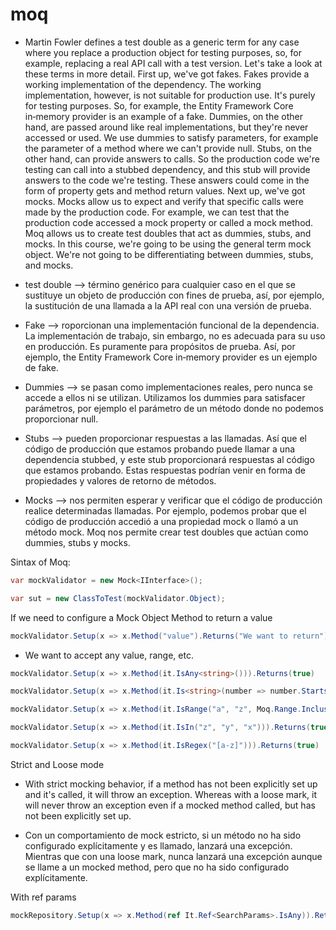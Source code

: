 # moq

- Martin Fowler defines a test double as a generic term for any case where you replace a production object for testing purposes, so, for example, replacing a real API call with a test version. Let's take a look at these terms in more detail. First up, we've got fakes. Fakes provide a working implementation of the dependency. The working implementation, however, is not suitable for production use. It's purely for testing purposes. So, for example, the Entity Framework Core in‑memory provider is an example of a fake. Dummies, on the other hand, are passed around like real implementations, but they're never accessed or used. We use dummies to satisfy parameters, for example the parameter of a method where we can't provide null. Stubs, on the other hand, can provide answers to calls. So the production code we're testing can call into a stubbed dependency, and this stub will provide answers to the code we're testing. These answers could come in the form of property gets and method return values. Next up, we've got mocks. Mocks allow us to expect and verify that specific calls were made by the production code. For example, we can test that the production code accessed a mock property or called a mock method. Moq allows us to create test doubles that act as dummies, stubs, and mocks. In this course, we're going to be using the general term mock object. We're not going to be differentiating between dummies, stubs, and mocks.

- test double -->  término genérico para cualquier caso en el que se sustituye un objeto de producción con fines de prueba, así, por ejemplo, la sustitución de una llamada a la API real con una versión de prueba.

- Fake --> roporcionan una implementación funcional de la dependencia. La implementación de trabajo, sin embargo, no es adecuada para su uso en producción. Es puramente para propósitos de prueba. Así, por ejemplo, the Entity Framework Core in‑memory provider es un ejemplo de fake.

- Dummies --> se pasan como implementaciones reales, pero nunca se accede a ellos ni se utilizan. Utilizamos los dummies para satisfacer parámetros, por ejemplo el parámetro de un método donde no podemos proporcionar null. 

- Stubs --> pueden proporcionar respuestas a las llamadas. Así que el código de producción que estamos probando puede llamar a una dependencia stubbed, y este stub proporcionará respuestas al código que estamos probando. Estas respuestas podrían venir en forma de propiedades y valores de retorno de métodos.

- Mocks --> nos permiten esperar y verificar que el código de producción realice determinadas llamadas. Por ejemplo, podemos probar que el código de producción accedió a una propiedad mock o llamó a un método mock. Moq nos permite crear test doubles que actúan como dummies, stubs y mocks.

Sintax of Moq:

```C#
var mockValidator = new Mock<IInterface>();

var sut = new ClassToTest(mockValidator.Object);
```

If we need to configure a Mock Object Method to return a value

```C#
mockValidator.Setup(x => x.Method("value").Returns("We want to return");
```

- We want to accept any value, range, etc.

```C#
mockValidator.Setup(x => x.Method(it.IsAny<string>())).Returns(true)

mockValidator.Setup(x => x.Method(it.Is<string>(number => number.StartsWith("y"))).Returns(true)

mockValidator.Setup(x => x.Method(it.IsRange("a", "z", Moq.Range.Inclusive))).Returns(true)

mockValidator.Setup(x => x.Method(it.IsIn("z", "y", "x"))).Returns(true)

mockValidator.Setup(x => x.Method(it.IsRegex("[a-z]"))).Returns(true)
```

Strict and Loose mode

- With strict mocking behavior, if a method has not been explicitly set up and it's called, it will throw an exception. Whereas with a loose mark, it will never throw an exception even if a mocked method called, but has not been explicitly set up. 

- Con un comportamiento de mock estricto, si un método no ha sido configurado explícitamente y es llamado, lanzará una excepción. Mientras que con una loose mark, nunca lanzará una excepción aunque se llame a un mocked method, pero que no ha sido configurado explícitamente. 

With ref params

```C#
mockRepository.Setup(x => x.Method(ref It.Ref<SearchParams>.IsAny)).Returns(-1);
```






